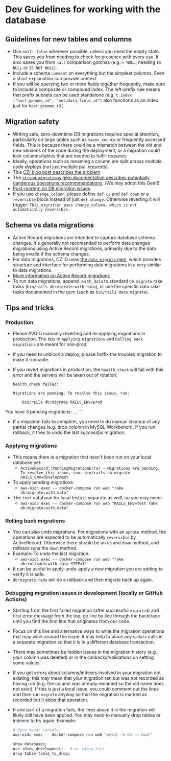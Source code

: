 # Dev Guidelines for working with the database

## Guidelines for new tables and columns

- Use `null: false` wherever possible, unless you need the empty state. This saves you from needing to check for presence with every use. It also saves you from `null` comparison gotchas (e.g. `= NULL`, needing `IS NULL` or `IS NOT NULL`).
- Include a schema `comment` on everything but the simplest columns. Even a short explanation can provide context.
- If you will be querying two or more fields together frequently, make sure to include a composite or compound index. The left-prefix rule means that prefix subsets can be used standalone (e.g. `t.index ["host_genome_id", "metadata_field_id"]` also functions as an index just for `host_genome_id`.)

## Migration safety

- Writing safe, zero-downtime DB migrations requires special attention, particularly on large tables such as `taxon_counts` or frequently accessed fields. This is because there could be a mismatch between the old and new versions of the code during the deployment, or a migration could lock columns/tables that are needed to fulfill requests.
- Ideally, operations such as renaming a column are split across multiple _code deploys_ (not just multiple pull requests).
- This [CZI blog post describes the problem](https://medium.com/czi-technology/db-migrations-and-push-safety-in-rails-508bc877dd7e)
- The [`strong_migrations` gem documentation describes potentially dangerous operations recommmendations](https://github.com/ankane/strong_migrations#checks). (We may adopt this Gem!)
- [Post-mortem on DB migration issues](https://czi.quip.com/SZigAbUTTNGa)
- If you use `change_column`, please define `def up` and `def down` or a `reversible` block instead of just `def change`. Otherwise reverting it will trigger: `This migration uses change_column, which is not automatically reversible.`

## Schema vs data migrations

- Active Record migrations are intended to capture database schema changes.  It's generally not recomended to perform data changes migrations using Active Record migrations, primarily due to the data being invalid if the schema changes.
- For data migrations, CZ ID uses [the `data_migrate` gem](https://github.com/ilyakatz/data-migrate), which provides structure and interface for performing data migrations in a very similar to data migrations.
- [More information on Active Record migrations](https://czi.quip.com/N5eMAFsZ47jX/Rails-Database-migrations)
- To run data migrations, append `:with_data` to standard `db:migrate` rake tasks (`bin/rails db:migrate:with_data`), or use the specific data rake tasks documented in the gem (such as `bin/rails data:migrate`).

## Tips and tricks

### Production

- Please AVOID manually reverting and re-applying migrations in production. The tips in `Applying migrations` and `Rolling back migrations` are meant for non-prod.
- If you need to unblock a deploy, please hotfix the troubled migration to make it runnable.
- If you revert migrations in production, the `health_check` will fail with this error and the servers will be taken out of rotation:

    ```text
    health_check failed:

    Migrations are pending. To resolve this issue, run:

        bin/rails db:migrate RAILS_ENV=prod

You have 3 pending migrations:
...
    ```

- If a migration fails to complete, you need to do manual cleanup of any partial changes (e.g. drop column in MySQL Workbench). If you run rollback, it tries to undo the last _successful_ migration.

### Applying migrations

- This means there is a migration that hasn't been run on your local database yet:
  - `ActiveRecord::PendingMigrationError - Migrations are pending. To resolve this issue, run: bin/rails db:migrate RAILS_ENV=development`
- To apply pending migrations:
  - `aws-oidc exec -- docker-compose run web "rake db:migrate:with_data"`
- The `test` database for local tests is separate as well, so you may need:
  - `aws-oidc exec -- docker-compose run web "RAILS_ENV=test rake db:migrate:with_data"`

### Rolling back migrations

- You can also undo migrations. For migrations with an `update` method, the operations are expected to be automatically `reversible` by ActiveRecord. Otherwise there should be an `up` and `down` method, and rollback runs the `down` method.
- Example: To undo the last migration:
  - `aws-oidc exec -- docker-compose run web "rake db:rollback:with_data STEP=1"`
- It can be useful to apply-undo-apply a new migration you are adding to verify it is safe.
- `db:migrate:redo` will do a rollback and then migrate back up again.

### Debugging migration issues in development (locally or GitHub Actions)

- Starting from the first failed migration (after successful `migrated`) and first error message from the top, go line by line through the backtrace until you find the first line that originates from our code.
- Focus on this line and alternative ways to write the migration operations that may work around the issue. It may help to place any `update` calls in a separate migration so that it is in a different database transaction.
- There may sometimes be hidden issues in the migration history (e.g. your column was deleted) or in the callbacks/validations on setting some values.
- If you get errors about columns/indexes involved in your migration not existing, this may mean that your migration ran but was not recorded as having run (e.g. the column was already renamed so the old name does not exist). If this is just a local issue, you could comment out the lines and then run `migrate` anyway so that the migration is marked as recorded but it skips that operation.
- If one part of a migration fails, the lines above it in the migration will likely still have been applied. You may need to manually drop tables or indexes to try again. Example:

    ```bash
    # Open mysql console:
    aws-oidc exec -- docker-compose run web "mysql -h db -u root"

    show databases;
    use idseq_development;   # or idseq_test
    drop table table_to_drop;
    ```
